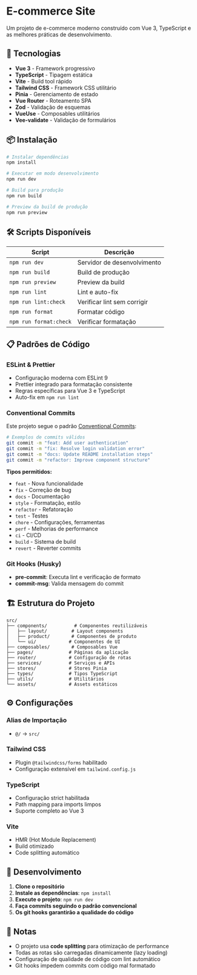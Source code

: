 # E-commerce Site

Um projeto de e-commerce moderno construído com Vue 3, TypeScript e as melhores práticas de desenvolvimento.

## 🚀 Tecnologias

- **Vue 3** - Framework progressivo
- **TypeScript** - Tipagem estática
- **Vite** - Build tool rápido
- **Tailwind CSS** - Framework CSS utilitário
- **Pinia** - Gerenciamento de estado
- **Vue Router** - Roteamento SPA
- **Zod** - Validação de esquemas
- **VueUse** - Composables utilitários
- **Vee-validate** - Validação de formulários

## 📦 Instalação

```bash
# Instalar dependências
npm install

# Executar em modo desenvolvimento
npm run dev

# Build para produção
npm run build

# Preview da build de produção
npm run preview
```

## 🛠️ Scripts Disponíveis

| Script | Descrição |
|--------|-----------|
| `npm run dev` | Servidor de desenvolvimento |
| `npm run build` | Build de produção |
| `npm run preview` | Preview da build |
| `npm run lint` | Lint e auto-fix |
| `npm run lint:check` | Verificar lint sem corrigir |
| `npm run format` | Formatar código |
| `npm run format:check` | Verificar formatação |

## 📋 Padrões de Código

### ESLint & Prettier
- Configuração moderna com ESLint 9
- Prettier integrado para formatação consistente
- Regras específicas para Vue 3 e TypeScript
- Auto-fix em `npm run lint`

### Conventional Commits
Este projeto segue o padrão [Conventional Commits](https://www.conventionalcommits.org/):

```bash
# Exemplos de commits válidos
git commit -m "feat: Add user authentication"
git commit -m "fix: Resolve login validation error"
git commit -m "docs: Update README installation steps"
git commit -m "refactor: Improve component structure"
```

**Tipos permitidos:**
- `feat` - Nova funcionalidade
- `fix` - Correção de bug
- `docs` - Documentação
- `style` - Formatação, estilo
- `refactor` - Refatoração
- `test` - Testes
- `chore` - Configurações, ferramentas
- `perf` - Melhorias de performance
- `ci` - CI/CD
- `build` - Sistema de build
- `revert` - Reverter commits

### Git Hooks (Husky)
- **pre-commit**: Executa lint e verificação de formato
- **commit-msg**: Valida mensagem do commit

## 🏗️ Estrutura do Projeto

```
src/
├── components/          # Componentes reutilizáveis
│   ├── layout/         # Layout components
│   ├── product/        # Componentes de produto
│   └── ui/            # Componentes de UI
├── composables/        # Composables Vue
├── pages/             # Páginas da aplicação
├── router/            # Configuração de rotas
├── services/          # Serviços e APIs
├── stores/            # Stores Pinia
├── types/             # Tipos TypeScript
├── utils/             # Utilitários
└── assets/            # Assets estáticos
```

## ⚙️ Configurações

### Alias de Importação
- `@/` → `src/`

### Tailwind CSS
- Plugin `@tailwindcss/forms` habilitado
- Configuração extensível em `tailwind.config.js`

### TypeScript
- Configuração strict habilitada
- Path mapping para imports limpos
- Suporte completo ao Vue 3

### Vite
- HMR (Hot Module Replacement)
- Build otimizado
- Code splitting automático

## 🔧 Desenvolvimento

1. **Clone o repositório**
2. **Instale as dependências**: `npm install`
3. **Execute o projeto**: `npm run dev`
4. **Faça commits seguindo o padrão convencional**
5. **Os git hooks garantirão a qualidade do código**

## 📝 Notas

- O projeto usa **code splitting** para otimização de performance
- Todas as rotas são carregadas dinamicamente (lazy loading)
- Configuração de qualidade de código com lint automático
- Git hooks impedem commits com código mal formatado

